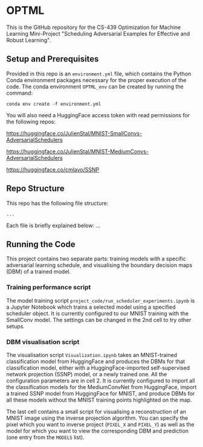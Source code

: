 # OPTML

This is the GitHub repository for the CS-439 Optimization for Machine Learning Mini-Project "Scheduling Adversarial Examples for Effective and Robust Learning".

## Setup and Prerequisites

Provided in this repo is an `environment.yml` file, which contains the Python Conda environment packages necessary for the proper execution of the code. The conda environment `OPTML_env` can be created by running the command:

    conda env create -f environment.yml

You will also need a HuggingFace access token with read permissions for the following repos:

https://huggingface.co/JulienStal/MNIST-SmallConvs-AdversarialSchedulers

https://huggingface.co/JulienStal/MNIST-MediumConvs-AdversarialSchedulers

https://huggingface.co/cmlavo/SSNP

## Repo Structure

This repo has the following file structure:

    ...

Each file is briefly explained below:
...

## Running the Code

This project contains two separate parts: training models with a specific adversarial learning schedule, and visualising the boundary decision maps (DBM) of a trained model.

### Training performance script

The model training script `project_code/run_scheduler_experiments.ipynb` is a Jupyter Notebook which trains a selected model using a specified scheduler object. It is currently configured to our MNIST training with the SmallConv model. The settings can be changed in the 2nd cell to try other setups.

### DBM visualisation script

The visualisation script `Visualization.ipynb` takes an MNIST-trained classification model from HuggingFace and produces the DBMs for that classification model, either with a HuggingFace-imported self-supervised network projection (SSNP) model, or a newly trained one. All the configuration parameters are in cell 2. It is currently configured to import all the classification models for the MediumConvNet from HuggingFace, import a trained SSNP model from HuggingFace for MNIST, and produce DBMs for all these models without the MNIST training points highlighted on the map.

The last cell contains a small script for visualising a reconstruction of an MNIST image using the inverse projection algorithm. You can specify the pixel which you want to inverse project (`PIXEL_X` and `PIXEL_Y`) as well as the model for which you want to view the corresponding DBM and prediction (one entry from the `MODELS` list). 
